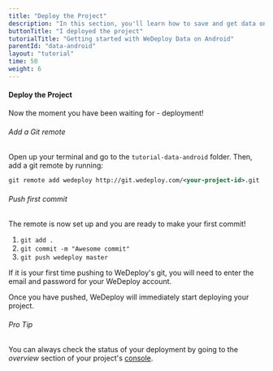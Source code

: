 ```yaml
---
title: "Deploy the Project"
description: "In this section, you'll learn how to save and get data on Android using the WeDeploy API Client."
buttonTitle: "I deployed the project"
tutorialTitle: "Getting started with WeDeploy Data on Android"
parentId: "data-android"
layout: "tutorial"
time: 50
weight: 6
---
```


#### Deploy the Project

Now the moment you have been waiting for - deployment!

###### Add a Git remote

Open up your terminal and go to the `tutorial-data-android` folder. Then, add a git remote by running:

```xml
git remote add wedeploy http://git.wedeploy.com/<your-project-id>.git
```

###### Push first commit

The remote is now set up and you are ready to make your first commit!

1. `git add .`
2. `git commit -m "Awesome commit"`
3. `git push wedeploy master`

If it is your first time pushing to WeDeploy's git, you will need to enter the email and password for your WeDeploy account.

Once you have pushed, WeDeploy will immediately start deploying your project.

<aside>

###### <span class="icon-16-star"></span> Pro Tip

You can always check the status of your deployment by going to the _overview_ section of your project's <a href="https://console.wedeploy.com" target="_blank">console</a>.

</aside>
